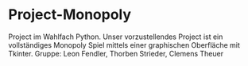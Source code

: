 # Project-Monopoly
Project im Wahlfach Python. Unser vorzustellendes Project ist ein vollständiges Monopoly Spiel mittels einer graphischen Oberfläche mit Tkinter. 
Gruppe: Leon Fendler, Thorben Strieder, Clemens Theuer
